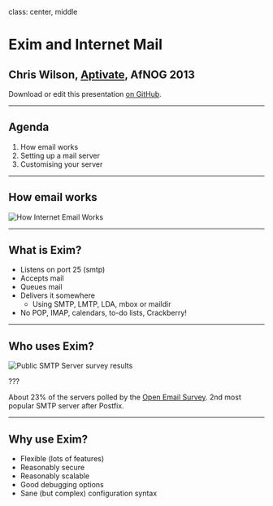 class: center, middle

# Exim and Internet Mail

## Chris Wilson, [Aptivate](http://www.aptivate.org/), AfNOG 2013

Download or edit this presentation [on GitHub](https://github.com/afnog/sse/exim/presentation.md).

---

## Agenda

1. How email works
2. Setting up a mail server
3. Customising your server

---

## How email works

![How Internet Email Works](how-internet-email-works.svg)

---

## What is Exim?

* Listens on port 25 (smtp)
* Accepts mail
* Queues mail
* Delivers it somewhere
	* Using SMTP, LMTP, LDA, mbox or maildir
* No POP, IMAP, calendars, to-do lists, Crackberry!

---

## Who uses Exim?

![Public SMTP Server survey results](public-smtp-servers.svg)

???

About 23% of the servers polled by the [Open Email Survey](http://www.openemailsurvey.org/smtp.html).
2nd most popular SMTP server after Postfix.

---

## Why use Exim?

* Flexible (lots of features)
* Reasonably secure
* Reasonably scalable
* Good debugging options
* Sane (but complex) configuration syntax
